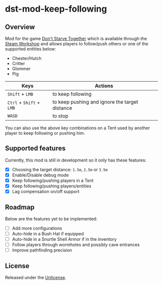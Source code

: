 # dst-mod-keep-following

## Overview

Mod for the game [Don't Starve Together][] which is available through the
[Steam Workshop][] and allows players to follow/push others or one of the
supported entities below:

- Chester/Hutch
- Critter
- Glommer
- Pig

| Keys                     | Actions                                        |
|--------------------------|------------------------------------------------|
| `Shift` + `LMB`          | to keep following                              |
| `Ctrl` + `Shift` + `LMB` | to keep pushing and ignore the target distance |
| `WASD`                   | to stop                                        |

You can also use the above key combinations on a Tent used by another player to
keep following or pushing him.

## Supported features

Currently, this mod is still in development so it only has these features:

- [x] Choosing the target distance: `1.5m`, `2.5m` or `3.5m`
- [x] Enable/Disable debug mode
- [x] Keep following/pushing players in a Tent
- [x] Keep following/pushing players/entities
- [x] Lag compensation on/off support

## Roadmap

Below are the features yet to be implemented:

- [ ] Add more configurations
- [ ] Auto-hide in a Bush Hat if equipped
- [ ] Auto-hide in a Snurtle Shell Armor if in the inventory
- [ ] Follow players through wormholes and possibly cave entrances
- [ ] Improve pathfinding precision

## License

Released under the [Unlicense](https://unlicense.org/).

[don't starve together]: https://www.klei.com/games/dont-starve-together
[steam workshop]: https://steamcommunity.com/sharedfiles/filedetails/?id=1835465557
